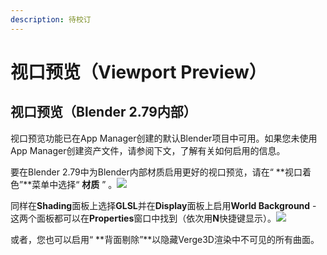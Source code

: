 ```yaml
---
description: 待校订
---
```


# 视口预览（Viewport  Preview）

## 视口预览（Blender 2.79内部）

视口预览功能已在App Manager创建的默认Blender项目中可用。如果您未使用App Manager创建资产文件，请参阅下文，了解有关如何启用的信息。

要在Blender 2.79中为Blender内部材质启用更好的视口预览，请在“ **视口着色”**菜单中选择“ **材质** ” 。![](https://www.soft8soft.com/docs/files/viewport_preview_blender/viewport-settings-blender1.png)

同样在**Shading**面板上选择**GLSL**并在**Display**面板上启用**World Background** - 这两个面板都可以在**Properties**窗口中找到（依次用**N**快捷键显示）。![](https://www.soft8soft.com/docs/files/viewport_preview_blender/viewport-settings-blender2.png)

或者，您也可以启用“ **背面剔除”**以隐藏Verge3D渲染中不可见的所有曲面。

